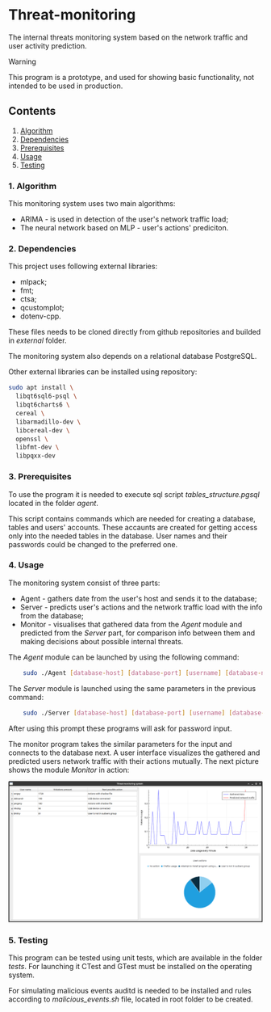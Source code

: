 # Threat-monitoring

The internal threats monitoring system based on the network traffic and user activity prediction.

> [!WARNING]
> This program is a prototype, and used for showing basic functionality, not intended to be used in production.

## Contents

1. [Algorithm](#1-algorithm)
2. [Dependencies](#2-dependencies)
3. [Prerequisites](#3-prerequisites)
4. [Usage](#4-usage)
5. [Testing](#5-testing)

### 1. Algorithm

This monitoring system uses two main algorithms:

- ARIMA - is used in detection of the user's network traffic load;
- The neural network based on MLP - user's actions' prediciton.

### 2. Dependencies

This project uses following external libraries:

- mlpack;
- fmt;
- ctsa;
- qcustomplot;
- dotenv-cpp.

These files needs to be cloned directly from github repositories and builded in *external* folder.

The monitoring system also depends on a relational database PostgreSQL.

Other external libraries can be installed using repository:

```sh
sudo apt install \
  libqt6sql6-psql \
  libqt6charts6 \
  cereal \
  libarmadillo-dev \
  libcereal-dev \
  openssl \
  libfmt-dev \
  libpqxx-dev
```

### 3. Prerequisites

To use the program it is needed to execute sql script *tables_structure.pgsql* located in the folder *agent*.

This script contains commands which are needed for creating a database, tables and users' accounts. These accaunts are created for getting access only into the needed tables in the database. User names and their passwords could be changed to the preferred one.

### 4. Usage

The monitoring system consist of three parts:

- Agent - gathers date from the user's host and sends it to the database;
- Server - predicts user's actions and the network traffic load with the info from the database;
- Monitor - visualises that gathered data from the *Agent* module and predicted from the *Server* part, for comparison info between them and making decisions about possible internal threats.

The *Agent* module can be launched by using the following command:

```sh
    sudo ./Agent [database-host] [database-port] [username] [database-name] [interface]
```

The *Server* module is launched using the same parameters in the previous command:

```sh
    sudo ./Server [database-host] [database-port] [username] [database-name] [interface]
```

After using this prompt these programs will ask for password input.

The monitor program takes the similar parameters for the input and connects to the database next.
A user interface visualizes the gathered and predicted users network traffic with their actions mutually. The next picture shows the module *Monitor* in action:

![image](preview.png)

### 5. Testing

This program can be tested using unit tests, which are available in the folder *tests*. For launching it CTest and GTest must be installed on the operating system.

For simulating malicious events auditd is needed to be installed and rules according to *malicious_events.sh* file, located in root folder to be created.
